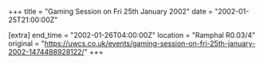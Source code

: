 +++
title = "Gaming Session on Fri 25th January 2002"
date = "2002-01-25T21:00:00Z"

[extra]
end_time = "2002-01-26T04:00:00Z"
location = "Ramphal R0.03/4"
original = "https://uwcs.co.uk/events/gaming-session-on-fri-25th-january-2002-1474488928122/"
+++



